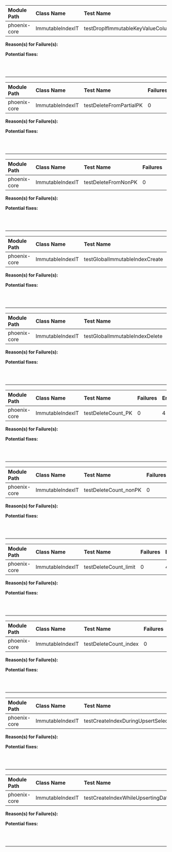 | Module Path | Class Name | Test Name | Failures | Errors |
| :----------- | :--------- | :-------- | :------- | :----- |
| phoenix-core | ImmutableIndexIT | testDropIfImmutableKeyValueColumn | 0 | 6 |

**Reason(s) for Failure(s):**


**Potential fixes:**









<br><br>
________
| Module Path | Class Name | Test Name | Failures | Errors |
| :----------- | :--------- | :-------- | :------- | :----- |
| phoenix-core | ImmutableIndexIT | testDeleteFromPartialPK | 0 | 6 |

**Reason(s) for Failure(s):**


**Potential fixes:**









<br><br>
________
| Module Path | Class Name | Test Name | Failures | Errors |
| :----------- | :--------- | :-------- | :------- | :----- |
| phoenix-core | ImmutableIndexIT | testDeleteFromNonPK | 0 | 6 |

**Reason(s) for Failure(s):**


**Potential fixes:**









<br><br>
________
| Module Path | Class Name | Test Name | Failures | Errors |
| :----------- | :--------- | :-------- | :------- | :----- |
| phoenix-core | ImmutableIndexIT | testGlobalImmutableIndexCreate | 0 | 4 |

**Reason(s) for Failure(s):**


**Potential fixes:**









<br><br>
________
| Module Path | Class Name | Test Name | Failures | Errors |
| :----------- | :--------- | :-------- | :------- | :----- |
| phoenix-core | ImmutableIndexIT | testGlobalImmutableIndexDelete | 0 | 4 |

**Reason(s) for Failure(s):**


**Potential fixes:**









<br><br>
________
| Module Path | Class Name | Test Name | Failures | Errors |
| :----------- | :--------- | :-------- | :------- | :----- |
| phoenix-core | ImmutableIndexIT | testDeleteCount_PK | 0 | 4 |

**Reason(s) for Failure(s):**


**Potential fixes:**









<br><br>
________
| Module Path | Class Name | Test Name | Failures | Errors |
| :----------- | :--------- | :-------- | :------- | :----- |
| phoenix-core | ImmutableIndexIT | testDeleteCount_nonPK | 0 | 4 |

**Reason(s) for Failure(s):**


**Potential fixes:**









<br><br>
________
| Module Path | Class Name | Test Name | Failures | Errors |
| :----------- | :--------- | :-------- | :------- | :----- |
| phoenix-core | ImmutableIndexIT | testDeleteCount_limit | 0 | 4 |

**Reason(s) for Failure(s):**


**Potential fixes:**









<br><br>
________
| Module Path | Class Name | Test Name | Failures | Errors |
| :----------- | :--------- | :-------- | :------- | :----- |
| phoenix-core | ImmutableIndexIT | testDeleteCount_index | 0 | 4 |

**Reason(s) for Failure(s):**


**Potential fixes:**









<br><br>
________
| Module Path | Class Name | Test Name | Failures | Errors |
| :----------- | :--------- | :-------- | :------- | :----- |
| phoenix-core | ImmutableIndexIT | testCreateIndexDuringUpsertSelect | 0 | 0 |

**Reason(s) for Failure(s):**


**Potential fixes:**









<br><br>
________
| Module Path | Class Name | Test Name | Failures | Errors |
| :----------- | :--------- | :-------- | :------- | :----- |
| phoenix-core | ImmutableIndexIT | testCreateIndexWhileUpsertingData | 0 | 0 |

**Reason(s) for Failure(s):**


**Potential fixes:**









<br><br>
________

